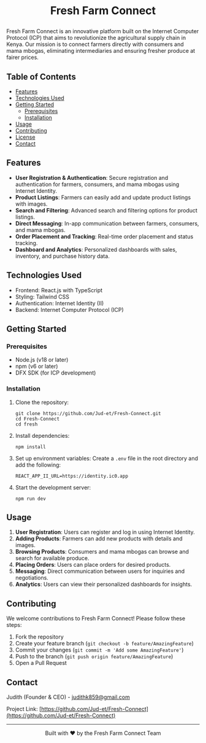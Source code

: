 # <p align="center"> Fresh Farm Connect </p>

Fresh Farm Connect is an innovative platform built on the Internet Computer Protocol (ICP) that aims to revolutionize the agricultural supply chain in Kenya. Our mission is to connect farmers directly with consumers and mama mbogas, eliminating intermediaries and ensuring fresher produce at fairer prices.

## Table of Contents

- [Features](#features)
- [Technologies Used](#technologies-used)
- [Getting Started](#getting-started)
  - [Prerequisites](#prerequisites)
  - [Installation](#installation)
- [Usage](#usage)
- [Contributing](#contributing)
- [License](#license)
- [Contact](#contact)

## Features

- **User Registration & Authentication**: Secure registration and authentication for farmers, consumers, and mama mbogas using Internet Identity.
- **Product Listings**: Farmers can easily add and update product listings with images.
- **Search and Filtering**: Advanced search and filtering options for product listings.
- **Direct Messaging**: In-app communication between farmers, consumers, and mama mbogas.
- **Order Placement and Tracking**: Real-time order placement and status tracking.
- **Dashboard and Analytics**: Personalized dashboards with sales, inventory, and purchase history data.

## Technologies Used

- Frontend: React.js with TypeScript
- Styling: Tailwind CSS
- Authentication: Internet Identity (II)
- Backend: Internet Computer Protocol (ICP)

## Getting Started

### Prerequisites

- Node.js (v18 or later)
- npm (v6 or later)
- DFX SDK (for ICP development)

### Installation

1. Clone the repository:
   ```
   git clone https://github.com/Jud-et/Fresh-Connect.git
   cd Fresh-Connect
   cd fresh
   ```

2. Install dependencies:
   ```
   npm install
   ```

3. Set up environment variables:
   Create a `.env` file in the root directory and add the following:
   ```
   REACT_APP_II_URL=https://identity.ic0.app
   ```

4. Start the development server:
   ```
   npm run dev
   ```

## Usage

1. **User Registration**: Users can register and log in using Internet Identity.
2. **Adding Products**: Farmers can add new products with details and images.
3. **Browsing Products**: Consumers and mama mbogas can browse and search for available produce.
4. **Placing Orders**: Users can place orders for desired products.
5. **Messaging**: Direct communication between users for inquiries and negotiations.
6. **Analytics**: Users can view their personalized dashboards for insights.

## Contributing

We welcome contributions to Fresh Farm Connect! Please follow these steps:

1. Fork the repository
2. Create your feature branch (`git checkout -b feature/AmazingFeature`)
3. Commit your changes (`git commit -m 'Add some AmazingFeature'`)
4. Push to the branch (`git push origin feature/AmazingFeature`)
5. Open a Pull Request

## Contact

Judith (Founder &amp; CEO) - [judithk859@gmail.com](mailto:judithk859@gmail.com)

Project Link: [https://github.com/Jud-et/Fresh-Connect](https://github.com/Jud-et/Fresh-Connect)

---

<p align="center">
  Built with ❤️ by the Fresh Farm Connect Team
</p>
